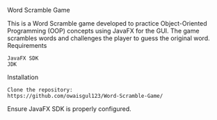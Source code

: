 Word Scramble Game

This is a Word Scramble game developed to practice Object-Oriented Programming (OOP) concepts using JavaFX for the GUI. The game scrambles words and challenges the player to guess the original word.
Requirements

    JavaFX SDK
    JDK

Installation

    Clone the repository:
    https://github.com/owaisgul123/Word-Scramble-Game/
Ensure JavaFX SDK is properly configured.

